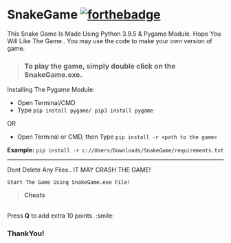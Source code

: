 # SnakeGame [![forthebadge](https://forthebadge.com/images/badges/made-with-python.svg)](https://forthebadge.com)
This Snake Game Is Made Using Python 3.9.5 & Pygame Module.
Hope You Will Like The Game.. 
You may use the code to make your own version of game.

> ### To play the game, simply double click on the **SnakeGame.exe**.


Installing The Pygame Module:
<br>
* Open Terminal/CMD
* Type ```pip install pygame/ pip3 install pygame```

OR

* Open Terminal or CMD, then Type ```pip install -r <path to the game>```

**Example:** ```pip install -r c://Users/Downloads/SnakeGame/requirements.txt```

---

Dont Delete Any Files.. IT MAY CRASH THE GAME!

```Start The Game Using SnakeGame.exe File!```


> **Cheats**
<br>
Press <b>Q</b> to add extra 10 points. :smile:


### ThankYou!
